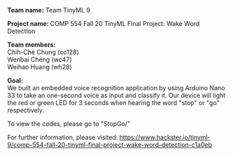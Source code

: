 <b>Team name:</b> Team TinyML 9 <br>

<b>Project name: </b> COMP 554 Fall 20 TinyML Final Project: Wake Word Detection <br>

<b>Team members:</b> <br>
Chih-Che Chung (cc128) <br>
Wenbai Cheng (wc47) <br>
Weihao Huang (wh28) <br>

<b>Goal:</b><br>
We built an embedded voice recognition application by using Arduino Nano 33 to take an one-second voice as input and classify it. 
Our device will light the red or green LED for 3 seconds when hearing the word "stop" or "go" respectively.

To view the codes, please go to "StopGo/"

For further information, please visited: https://www.hackster.io/tinyml-9/comp-554-fall-20-tinyml-final-project-wake-word-detection-c1a0eb
